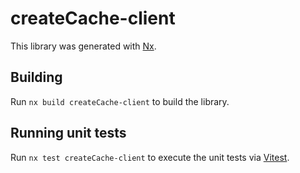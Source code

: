 # createCache-client

This library was generated with [Nx](https://nx.dev).

## Building

Run `nx build createCache-client` to build the library.

## Running unit tests

Run `nx test createCache-client` to execute the unit tests via [Vitest](https://vitest.dev/).
